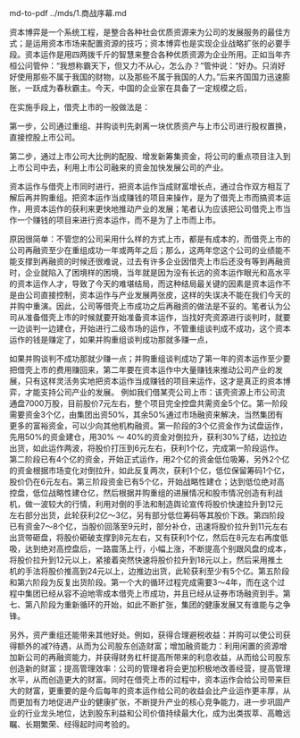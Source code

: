 md-to-pdf ../mds/1.商战序幕.md

资本博弈是一个系统工程，是整合各种社会优质资源来为公司的发展服务的最佳方式；是运用资本市场来配置资源的技巧；资本博弈也是实现企业战略扩张的必要手段。资本运作是用四两拨千斤的智慧来整合各种优质资源为企业所用。正如当年齐桓公问管仲：“我想称霸天下，但又力不从心，怎么办？”管仲说：“好办。只消好好使用那些不属于我国的财物，以及那些不属于我国的人力。”后来齐国国力迅速膨胀，一跃成为春秋霸主。今天，中国的企业家在具备了一定规模之后，

在实施手段上，借壳上市的一般做法是：

第一步，公司通过重组、并购谈判先剥离一块优质资产与上市公司进行股权置换，直接控股上市公司。

第二步，通过上市公司大比例的配股、增发新筹集资金，将公司的重点项目注入到上市公司中去，利用上市公司融来的资金加快发展公司的产业。

资本运作与借壳上市同时进行，把资本运作当成财富增长点，通过合作双方相互了解后再并购重组。把资本运作当成赚钱的项目来操作，是为了借壳上市而搞资本运作，用资本运作的获利来更快地推动产业的发展；笔者认为应该把公司借壳上市当作一个赚钱的项目来进行资本运作，而不是为了上市而上市。

原因很简单：不管您的公司采用什么样的方式上市，都是有成本的，而借壳上市的公司再融资至少在重组成功一年或两年之后；那么，这两年您这个公司的业绩能不能支撑到再融资的时候还很难说，过去有许多企业因借壳上市后还没有等到再融资时，企业就陷入了困境样的困境，当年就是因为没有长远的资本运作眼光和高水平的资本运作人才，导致了今天的难堪结局，而这种结局最关键的因素是资本运作不是由公司直接控制，资本运作与产业发展两张皮，这样的失误决不能在我们今天的并购中重演。因此，公司等借壳上市成功之后再融资的做法是不妥的。笔者认为公司从准备借壳上市的时候就要开始准备资本运作，当找好壳资源进行谈判时，就要一边谈判一边建仓，开始进行二级市场的运作，不管重组谈判成不成功，这个资本运作的钱是赚定了，如果并购重组谈判成功那就多赚一点，

如果并购谈判不成功那就少赚一点；并购重组谈判成功了第一年的资本运作至少要把借壳上市的费用赚回来，第二年要在资本运作中大量赚钱来推动公司产业的发展，只有这样灵活务实地把资本运作当成赚钱的项目来运作，这才是真正的资本博弈，才能支持公司产业的发展。
例如我们借某壳公司上市：该壳资源上市公司流通盘7000万股，目前股价7元左右，整个项目完全控盘共需资金5个亿。第一阶段需要资金3个亿，由集团出资50%，其余50%通过市场融资来解决，当然集团有更多的富裕资金，可以少向其他机构融资。第一阶段的3个亿资金作为试盘运作，先用50%的资金建仓，用30% ～ 40%的资金对倒拉升，获利30%了结，边拉边出货，如此运作两波，将股价打压到6元左右，获利1个亿，完成第一阶段运作。第二阶段已有4个亿的资金，开始正式运作，用2个亿的资金低位吸筹，另外2个亿的资金根据市场变化对倒拉升，如此反复两次，获利1个亿，低位保留筹码1个亿，股价仍在6元左右。第三阶段资金已有5个亿，开始战略性建仓；达到低位绝对高控盘，低位战略性建仓亿，然后根据并购重组的进展情况和股市情况创造有利战机，做一波较大的行情，利用对倒的手法和制造舆论宣传将股价快速拉升到12元左右部分出货，此轮获利2亿～3亿，另有部分低位筹码等其股价下跌。第四阶段已有资金7～8个亿，当股价回落至9元时，部分补仓，迅速将股价拉升到11元左右出货带砸盘，将股价砸破支撑到8元左右，又有获利1个亿，然后在8元左右再度低吸，达到绝对高控盘后，一路震荡上行，小幅上涨，不断提高个别跟风盘的成本，将股价拉升到12元以上，紧接着突然快速将股价拉升到18元以上，然后采用推土机的手法将股价推高到24元以上，边推边出货，此轮获利至少有5个亿。第五阶段和第六阶段为反复出货阶段。第一个大的循环过程完成需要3～4年，而在这个过程中集团已经从容不迫地零成本借壳上市成功，并且已经从证券市场融资到手。第七、第八阶段为重新循环的开始，如此不断扩张，集团的健康发展又有谁能与之争锋。

另外，资产重组还能带来其他好处。例如，获得合理避税收益：并购可以使公司获得额外的减?待遇，从而为公司股东创造财富；增加融资能力：利用闲置的资源增加新公司的再融资能力，并获得财务杠杆提高所带来的利息收益，从而给公司股东创造新的财富；提高管理效率：公司的管理者将会更加积极地改善经营，提高管理水平，从而创造更大的财富。同时在借壳上市的过程中，资本运作会给公司带来巨大的财富，更重要的是今后每年的资本运作给公司的收益会比产业运作更丰厚，从而更加有力地促进产业的健康扩张，不断提升产业的核心竞争能力，进一步巩固产业的行业龙头地位，达到股东利益和公司价值持续最大化，成为出类拔萃、高瞻远瞩、长期繁荣、经得起时间考验的。

















